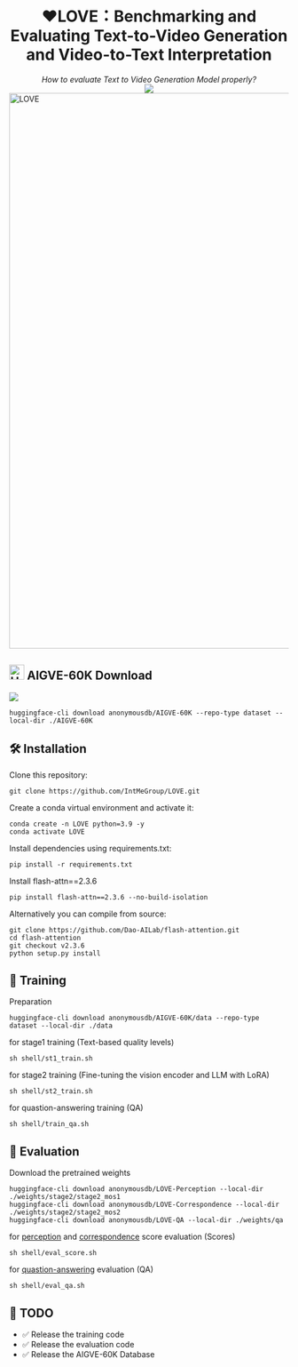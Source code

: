 # 

<div align="center">
   <h1>❤️LOVE：Benchmarking and Evaluating Text-to-Video Generation and Video-to-Text Interpretation</h1>
   <i>How to evaluate Text to Video Generation Model properly?</i>
   <div>
      <a href="https://huggingface.co/datasets/anonymousdb/AIGVE-60K"><img src="https://img.shields.io/badge/%F0%9F%A4%97%20Hugging%20Face-Dataset-green"></a>
   </div>
</div>
<img width="1000" alt="LOVE" src="https://github.com/user-attachments/assets/20901a3b-68e8-4b65-89b1-acbe38ae7165" />


## <img src="https://huggingface.co/front/assets/huggingface_logo-noborder.svg" alt="Hugging Face" width="27"/> AIGVE-60K Download
 <a href="https://huggingface.co/datasets/anonymousdb/AIGVE-60K"><img src="https://img.shields.io/badge/%F0%9F%A4%97%20Hugging%20Face-Dataset-green"></a>
```
huggingface-cli download anonymousdb/AIGVE-60K --repo-type dataset --local-dir ./AIGVE-60K
```
## 🛠️ Installation

Clone this repository:
```
git clone https://github.com/IntMeGroup/LOVE.git
```
Create a conda virtual environment and activate it:
```
conda create -n LOVE python=3.9 -y
conda activate LOVE
```
Install dependencies using requirements.txt:
```
pip install -r requirements.txt
```
Install flash-attn==2.3.6
```
pip install flash-attn==2.3.6 --no-build-isolation
```
Alternatively you can compile from source:
```
git clone https://github.com/Dao-AILab/flash-attention.git
cd flash-attention
git checkout v2.3.6
python setup.py install
```

## 🌈 Training
Preparation
```
huggingface-cli download anonymousdb/AIGVE-60K/data --repo-type dataset --local-dir ./data
```

for stage1 training (Text-based quality levels)

```
sh shell/st1_train.sh
```
for stage2 training (Fine-tuning the vision encoder and LLM with LoRA)

```
sh shell/st2_train.sh
```

for quastion-answering training (QA)
```
sh shell/train_qa.sh
```

## 🌈 Evaluation
Download the pretrained weights
```
huggingface-cli download anonymousdb/LOVE-Perception --local-dir ./weights/stage2/stage2_mos1
huggingface-cli download anonymousdb/LOVE-Correspondence --local-dir ./weights/stage2/stage2_mos2
huggingface-cli download anonymousdb/LOVE-QA --local-dir ./weights/qa
```

for [perception](https://huggingface.co/anonymousdb/LOVE-Perception) and [correspondence](https://huggingface.co/anonymousdb/LOVE-Correspondence) score evaluation (Scores)

```
sh shell/eval_score.sh
```

for [quastion-answering](https://huggingface.co/anonymousdb/LOVE-QA) evaluation (QA)
```
sh shell/eval_qa.sh
```


## 📌 TODO
- ✅ Release the training code 
- ✅ Release the evaluation code 
- ✅ Release the AIGVE-60K Database

